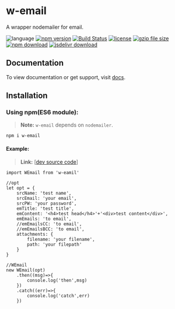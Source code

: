 # w-email
A wrapper nodemailer for email.

![language](https://img.shields.io/badge/language-JavaScript-orange.svg) 
[![npm version](http://img.shields.io/npm/v/w-email.svg?style=flat)](https://npmjs.org/package/w-email) 
[![Build Status](https://travis-ci.org/yuda-lyu/w-email.svg?branch=master)](https://travis-ci.org/yuda-lyu/w-email) 
[![license](https://img.shields.io/npm/l/w-email.svg?style=flat)](https://npmjs.org/package/w-email) 
[![gzip file size](http://img.badgesize.io/yuda-lyu/w-email/master/dist/w-email.umd.js.svg?compression=gzip)](https://github.com/yuda-lyu/w-email)
[![npm download](https://img.shields.io/npm/dt/w-email.svg)](https://npmjs.org/package/w-email) 
[![jsdelivr download](https://img.shields.io/jsdelivr/npm/hm/w-email.svg)](https://www.jsdelivr.com/package/npm/w-email)

## Documentation
To view documentation or get support, visit [docs](https://yuda-lyu.github.io/w-email/WUsersServer.html).

## Installation
### Using npm(ES6 module):
> **Note:** `w-email` depends on `nodemailer`.
```alias
npm i w-email
```
#### Example:
> **Link:** [[dev source code](https://github.com/yuda-lyu/w-email/blob/master/srv.mjs)]
```alias
import WEmail from 'w-eamil'

//opt
let opt = {
    srcName: 'test name',
    srcEmail: 'your email',
    srcPW: 'your password',
    emTitle: 'test title',
    emContent: '<h4>test head</h4>'+'<div>test content</div>',
    emEmails: 'to email',
    //emEmailsCC: 'to email',
    //emEmailsBCC: 'to email',
    attachments: {
        filename: 'your filename',
        path: 'your filepath'
    }
}

//WEmail
new WEmail(opt)
    .then((msg)=>{
        console.log('then',msg)
    })
    .catch((err)=>{
        console.log('catch',err)
    })
```
